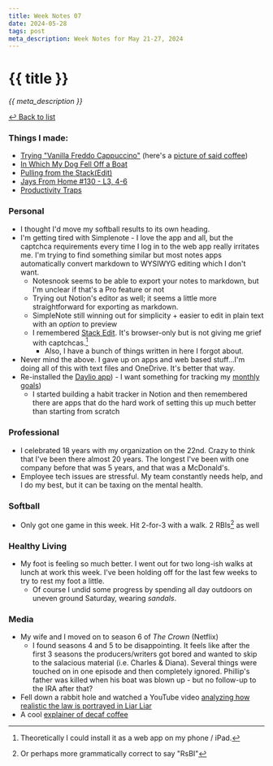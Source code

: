 ```yaml
---
title: Week Notes 07
date: 2024-05-28
tags: post
meta_description: Week Notes for May 21-27, 2024
---
```


# {{ title }}

*{{ meta_description }}*

[↩ Back to list](/weeknotes/)

### Things I made:

- [Trying "Vanilla Freddo Cappuccino"](https://lwgrs.bearblog.dev/trying-vanilla-freddo-cappuccino/) (here's a [picture of said coffee](https://mstdn.ca/@srgower/112495955832272107))
- [In Which My Dog Fell Off a Boat](https://lwgrs.bearblog.dev/dog-overboard/)
- [Pulling from the Stack(Edit)](https://lwgrs.bearblog.dev/stackedit/)
- [Jays From Home #130 - L3, 4-6](https://jays-from-home.pinecast.co/episode/f4b35ec3/l3-4-6)
- [Productivity Traps](https://lwgrs.bearblog.dev/productivity-traps/)

### Personal

- I thought I'd move my softball results to its own heading.
- I'm getting tired with Simplenote - I love the app and all, but the captchca requirements every time I log in to the web app really irritates me. I'm trying to find something similar but most notes apps automatically convert markdown to WYSIWYG editing which I don't want.
    - Notesnook seems to be able to export your notes to markdown, but I'm unclear if that's a Pro feature or not
    - Trying out Notion's editor as well; it seems a little more straightforward for exporting as markdown.
    - SimpleNote still winning out for simplicity + easier to edit in plain text with an *option* to preview
    - I remembered [Stack Edit](https://stackedit.io/). It's browser-only but is not giving me grief with captchcas.[^1]
        - Also, I have a bunch of things written in here I forgot about.
- Never mind the above. I gave up on apps and web based stuff...I'm doing all of this with text files and OneDrive. It's better that way.
- Re-installed the [Daylio app](https://daylio.net/)) - I want something for tracking my [monthly goals](https://lwgrs.bearblog.dev/mini-goals/))
    - I started building a habit tracker in Notion and then remembered there are apps that do the hard work of setting this up much better than starting from scratch

### Professional

- I celebrated 18 years with my organization on the 22nd. Crazy to think that I've been there almost 20 years. The longest I've been with one company before that was 5 years, and that was a McDonald's.
- Employee tech issues are stressful. My team constantly needs help, and I do my best, but it can be taxing on the mental health.

### Softball

- Only got one game in this week. Hit 2-for-3 with a walk. 2 RBIs[^2] as well

### Healthy Living

- My foot is feeling so much better. I went out for two long-ish walks at lunch at work this week. I've been holding off for the last few weeks to try to rest my foot a little.
    - Of course I undid some progress by spending all day outdoors on uneven ground Saturday, wearing *sandals*.

### Media

- My wife and I moved on to season 6 of *The Crown* (Netflix)
    - I found seasons 4 and 5 to be disappointing. It feels like after the first 3 seasons the producers/writers got bored and wanted to skip to the salacious material (i.e. Charles & Diana). Several things were touched on in one episode and then completely ignored. Phillip's father was killed when his boat was blown up - but no follow-up to the IRA after that?
- Fell down a rabbit hole and watched a YouTube video [analyzing how realistic the law is portrayed in Liar Liar](https://www.youtube.com/watch?v=QNnDvdtj9Us)
- A cool [explainer of decaf coffee](https://youtu.be/yYTSdlOdkn0?si=6d6ABA8EyQt0y8cV)

[^1]: Theoretically I could install it as a web app on my phone / iPad.
[^2]: Or perhaps more grammatically correct to say "RsBI"
